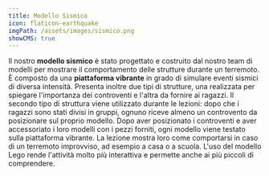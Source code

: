 ```yaml
---
title: Modello Sismico
icon: flaticon-earthquake
imgPath: /assets/images/sismico.png
showCMS: true
---
```

Il nostro **modello sismico** è stato progettato e costruito dal nostro team di modelli per mostrare il comportamento delle strutture durante un terremoto.
È composto da  una **piattaforma vibrante** in grado di simulare eventi sismici di diversa intensità. Presenta inoltre due tipi di strutture, una realizzata per spiegare l'importanza dei controventi e l'altra da fornire ai ragazzi. Il secondo tipo di struttura viene utilizzato durante le lezioni: dopo che i ragazzi sono stati divisi in gruppi, ognuno riceve almeno un controvento da posizionare sul proprio modello. Dopo aver posizionato i controventi e aver accessoriato i loro modelli con i pezzi forniti, ogni modello viene testato sulla piattaforma vibrante. La lezione mostra loro come comportarsi in caso di un terremoto improvviso, ad esempio a casa o a scuola. L'uso del modello Lego rende l'attività molto più interattiva e permette anche ai più piccoli di comprendere.